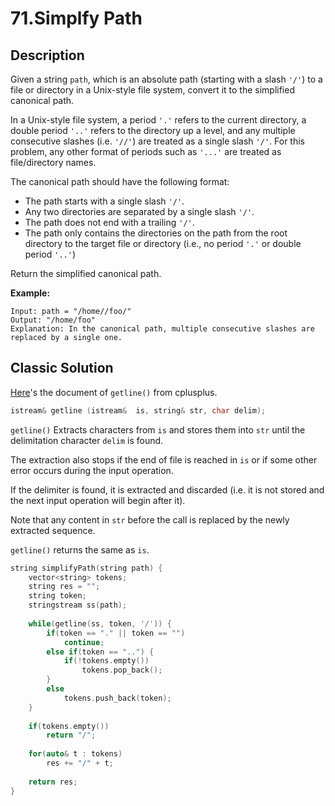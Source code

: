 # 71.Simplfy Path

## Description


Given a string `path`, which is an absolute path (starting with a slash `'/'`) to a file or directory in a Unix-style file system, convert it to the simplified canonical path.

In a Unix-style file system, a period `'.'` refers to the current directory, a double period `'..'` refers to the directory up a level, and any multiple consecutive slashes (i.e. `'//'`) are treated as a single slash `'/'`. For this problem, any other format of periods such as `'...'` are treated as file/directory names.

The canonical path should have the following format:

- The path starts with a single slash `'/'`.
- Any two directories are separated by a single slash `'/'`.
- The path does not end with a trailing `'/'`.
- The path only contains the directories on the path from the root directory to the target file or directory (i.e., no period `'.'` or double period `'..'`)

Return the simplified canonical path.

**Example:**
```
Input: path = "/home//foo/"
Output: "/home/foo"
Explanation: In the canonical path, multiple consecutive slashes are replaced by a single one.
```

## Classic Solution

[Here](https://www.cplusplus.com/reference/string/string/getline/)'s the document of `getline()` from cplusplus.


```C++
istream& getline (istream&  is, string& str, char delim);
```

`getline()` Extracts characters from `is` and stores them into `str` until the delimitation character `delim` is found.

The extraction also stops if the end of file is reached in `is` or if some other error occurs during the input operation.

If the delimiter is found, it is extracted and discarded (i.e. it is not stored and the next input operation will begin after it).

Note that any content in `str` before the call is replaced by the newly extracted sequence.

`getline()` returns the same as `is`.

```C++
string simplifyPath(string path) {
    vector<string> tokens;
    string res = "";
    string token;
    stringstream ss(path);
    
    while(getline(ss, token, '/')) {
        if(token == "." || token == "")
            continue;
        else if(token == "..") {
            if(!tokens.empty())
                tokens.pop_back();
        }
        else
            tokens.push_back(token);
    }
    
    if(tokens.empty())
        return "/";
    
    for(auto& t : tokens)
        res += "/" + t;
    
    return res;
}
```